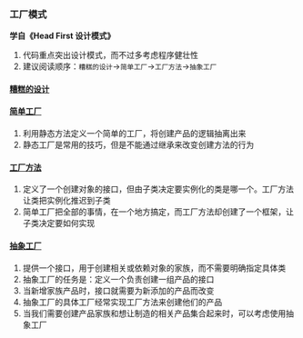 ### 工厂模式

**学自《Head First 设计模式》**

1. 代码重点突出设计模式，而不过多考虑程序健壮性
2. 建议阅读顺序：`糟糕的设计`->`简单工厂`->`工厂方法`->`抽象工厂`

#### [糟糕的设计](./bad)

#### [简单工厂](./simple)

1. 利用静态方法定义一个简单的工厂，将创建产品的逻辑抽离出来
2. 静态工厂是常用的技巧，但是不能通过继承来改变创建方法的行为

#### [工厂方法](./factory)

1. 定义了一个创建对象的接口，但由子类决定要实例化的类是哪一个。工厂方法让类把实例化推迟到子类
2. 简单工厂把全部的事情，在一个地方搞定，而工厂方法却创建了一个框架，让子类决定要如何实现

#### [抽象工厂](./abs)

1. 提供一个接口，用于创建相关或依赖对象的家族，而不需要明确指定具体类
2. 抽象工厂的任务是：定义一个负责创建一组产品的接口
3. 当新增家族产品时，接口就需要为新添加的产品而改变
4. 抽象工厂的具体工厂经常实现工厂方法来创建他们的产品
5. 当我们需要创建产品家族和想让制造的相关产品集合起来时，可以考虑使用抽象工厂
